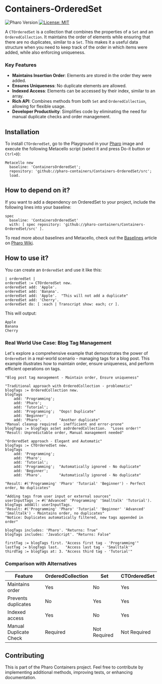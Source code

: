 # Containers-OrderedSet

![Pharo Version](https://img.shields.io/badge/Pharo-10+-blue)
[![License: MIT](https://img.shields.io/badge/License-MIT-green.svg)](LICENSE)

A `CTOrderedSet` is a collection that combines the properties of a `Set` and an `OrderedCollection`. It maintains the order of elements while ensuring that there are no duplicates, similar to a `Set`. This makes it a useful data structure when you need to keep track of the order in which items were added, while also enforcing uniqueness.

### Key Features
- **Maintains Insertion Order**: Elements are stored in the order they were added.
- **Ensures Uniqueness**: No duplicate elements are allowed.
- **Indexed Access**: Elements can be accessed by their index, similar to an array.
- **Rich API**: Combines methods from both `Set` and `OrderedCollection`, allowing for flexible usage.
- **Developer Productivity**: Simplifies code by eliminating the need for manual duplicate checks and order management.

## Installation
To install `CTOrderedSet`, go to the Playground in your [Pharo](https://pharo.org/) image and execute the following Metacello script (select it and press Do-it button or `Ctrl+D`):

```Smalltalk
Metacello new
  baseline: 'ContainersOrderedSet';
  repository: 'github://pharo-containers/Containers-OrderedSet/src';
  load.
```

## How to depend on it?

If you want to add a dependency on OrderedSet to your project, include the following lines into your baseline:

```Smalltalk
spec
  baseline: 'ContainersOrderedSet'
  with: [ spec repository: 'github://pharo-containers/Containers-OrderedSet/src' ].
```

To read more about baselines and Metacello, check out the [Baselines](https://github.com/pharo-open-documentation/pharo-wiki/blob/master/General/Baselines.md) article on [Pharo Wiki](https://github.com/pharo-open-documentation/pharo-wiki).

## How to use it?
You can create an `OrderedSet` and use it like this:
```smalltalk
| orderedSet |
orderedSet := CTOrderedSet new.
orderedSet add: 'Apple'.
orderedSet add: 'Banana'.
orderedSet add: 'Apple'.  "This will not add a duplicate"
orderedSet add: 'Cherry'.
orderedSet do: [ :each | Transcript show: each; cr ].
```
This will output:
```
Apple
Banana
Cherry
```

### Real World Use Case: Blog Tag Management
Let's explore a comprehensive example that demonstrates the power of `OrderedSet` in a real-world scenario - managing tags for a blog post. This example illustrates how to maintain order, ensure uniqueness, and perform efficient operations on tags.

```smalltalk
"Blog post tag management - Maintain order, Ensure uniqueness"

"Traditional approach with OrderedCollection - problematic"
blogTags := OrderedCollection new.
blogTags 
    add: 'Programming'; 
    add: 'Pharo'; 
    add: 'Tutorial'; 
    add: 'Programming';  "Oops! Duplicate"
    add: 'Beginner';
    add: 'Pharo'.        "Another duplicate"
"Manual cleanup required - inefficient and error-prone"
blogTags := blogTags asSet asOrderedCollection.  "Loses order!"
"Result: Unpredictable order, Manual management needed"

"OrderedSet approach - Elegant and Automatic"
blogTags := CTOrderedSet new.
blogTags 
    add: 'Programming'; 
    add: 'Pharo'; 
    add: 'Tutorial'; 
    add: 'Programming';  "Automatically ignored - No duplicate"
    add: 'Beginner';
    add: 'Pharo'.        "Automatically ignored - No duplicate"

"Result: #('Programming' 'Pharo' 'Tutorial' 'Beginner') - Perfect order, No duplicates"

"Adding tags from user input or external sources"
userInputTags := #('Advanced' 'Programming' 'Smalltalk' 'Tutorial').
blogTags addAll: userInputTags.
"Result: #('Programming' 'Pharo' 'Tutorial' 'Beginner' 'Advanced' 'Smalltalk') - Maintains order, no duplicates"
"Notice: Duplicates automatically filtered, new tags appended in order"

blogTags includes: 'Pharo'. "Returns: True"
blogTags includes: 'JavaScript'. "Returns: False"

firstTag := blogTags first. "Access first tag - 'Programming'"
lastTag := blogTags last.   "Access last tag - 'Smalltalk'" 
thirdTag := blogTags at: 3. "Access third tag - 'Tutorial'"
```

### Comparison with Alternatives

| Feature | OrderedCollection | Set | CTOrderedSet |
|---------|------------------|-----|-------------|
| Maintains order | Yes | No | Yes |
| Prevents duplicates | No | Yes | Yes |
| Indexed access | Yes | No | Yes |
| Manual Duplicate Check | Required | Not Required | Not Required |

## Contributing

This is part of the Pharo Containers project. Feel free to contribute by implementing additional methods, improving tests, or enhancing documentation.
